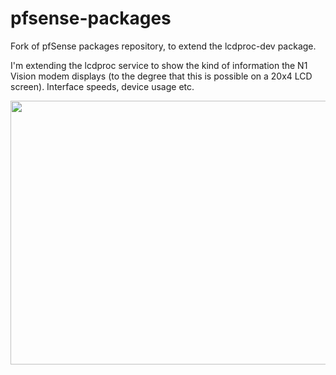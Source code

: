pfsense-packages
================

Fork of pfSense packages repository, to extend the lcdproc-dev package.

I'm extending the lcdproc service to show the kind of information the N1 Vision modem displays (to the degree that this is possible on a 20x4 LCD screen). Interface speeds, device usage etc.

<img src="http://i.imgur.com/LYaDXs6.jpg" width="636" height="422" />
